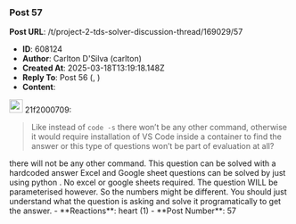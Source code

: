 ### Post 57
**Post URL**: /t/project-2-tds-solver-discussion-thread/169029/57
- **ID**: 608124
- **Author**: Carlton D'Silva (carlton)
- **Created At**: 2025-03-18T13:19:18.148Z
- **Reply To**: Post 56 (, )
- **Content**:  
  <aside class="quote group-ds-students" data-username="21f2000709" data-post="56" data-topic="169029">
<div class="title">
<div class="quote-controls"></div>
<img alt="" width="24" height="24" src="https://dub1.discourse-cdn.com/flex013/user_avatar/discourse.onlinedegree.iitm.ac.in/21f2000709/48/134907_2.png" class="avatar"> 21f2000709:</div>
<blockquote>
Like instead of <code>code -s</code> there won’t be any other command, otherwise it would require installation of VS Code inside a container to find the answer or this type of questions won’t be part of evaluation at all?
</blockquote>
</aside>
there will not be any other command. This question can be solved with a hardcoded answer
Excel and Google sheet questions can be solved by just using python . No excel or google sheets required.
The question WILL be parameterised however. So the numbers might be different. You should just understand what the question is asking and solve it programatically to get the answer.
- **Reactions**: heart (1)
- **Post Number**: 57

